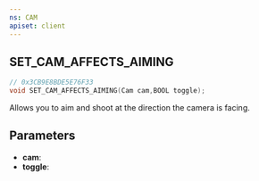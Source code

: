 ```yaml
---
ns: CAM
apiset: client
---
```

## SET_CAM_AFFECTS_AIMING

```c
// 0x3CB9E8BDE5E76F33
void SET_CAM_AFFECTS_AIMING(Cam cam,BOOL toggle);
```

Allows you to aim and shoot at the direction the camera is facing.

## Parameters
* **cam**:
* **toggle**:



